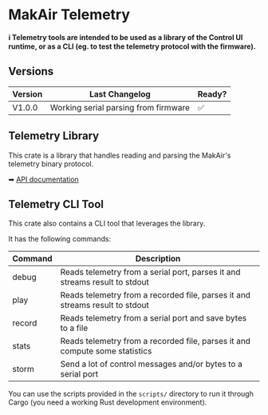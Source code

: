# MakAir Telemetry

**ℹ️ Telemetry tools are intended to be used as a library of the Control UI runtime, or as a CLI (eg. to test the telemetry protocol with the firmware).**

## Versions

| Version | Last Changelog | Ready? |
| ------- | -------------- | ------ |
| V1.0.0 | Working serial parsing from firmware | ✅

## Telemetry Library

This crate is a library that handles reading and parsing the MakAir's telemetry binary protocol.

➡ [API documentation](https://makers-for-life.github.io/makair-telemetry)

## Telemetry CLI Tool

This crate also contains a CLI tool that leverages the library.

It has the following commands:

| Command | Description |
| --- | --- |
| debug | Reads telemetry from a serial port, parses it and streams result to stdout |
| play | Reads telemetry from a recorded file, parses it and streams result to stdout |
| record | Reads telemetry from a serial port and save bytes to a file |
| stats | Reads telemetry from a recorded file, parses it and compute some statistics |
| storm | Send a lot of control messages and/or bytes to a serial port |

You can use the scripts provided in the `scripts/` directory to run it through Cargo (you need a working Rust development environment).

